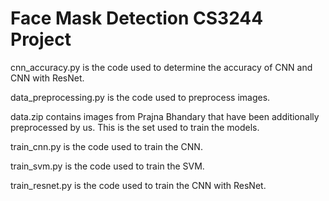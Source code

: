 # Face Mask Detection CS3244 Project 

cnn_accuracy.py is the code used to determine the accuracy of CNN and CNN with ResNet.

data_preprocessing.py is the code used to preprocess images. 

data.zip contains images from Prajna Bhandary that have been additionally preprocessed by us. This is the set used to train the  models.

train_cnn.py is the code used to train the CNN.

train_svm.py is the code used to train the SVM.

train_resnet.py is the code used to train the CNN with ResNet.
